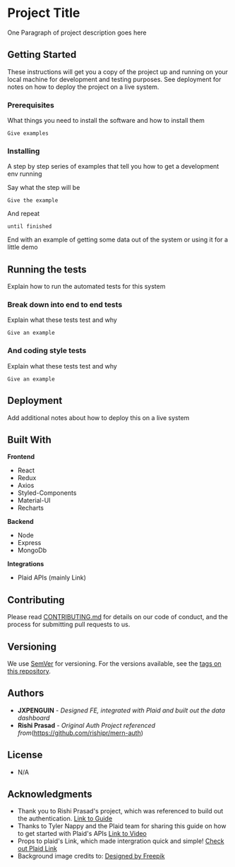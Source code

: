 # Project Title

One Paragraph of project description goes here

## Getting Started

These instructions will get you a copy of the project up and running on your local machine for development and testing purposes. See deployment for notes on how to deploy the project on a live system.

### Prerequisites

What things you need to install the software and how to install them

```
Give examples
```

### Installing

A step by step series of examples that tell you how to get a development env running

Say what the step will be

```
Give the example
```

And repeat

```
until finished
```

End with an example of getting some data out of the system or using it for a little demo

## Running the tests

Explain how to run the automated tests for this system

### Break down into end to end tests

Explain what these tests test and why

```
Give an example
```

### And coding style tests

Explain what these tests test and why

```
Give an example
```

## Deployment

Add additional notes about how to deploy this on a live system

## Built With

**Frontend**
* React
* Redux
* Axios
* Styled-Components
* Material-UI
* Recharts

**Backend**
* Node 
* Express
* MongoDb

**Integrations**
* Plaid APIs (mainly Link)

## Contributing

Please read [CONTRIBUTING.md](https://gist.github.com/PurpleBooth/b24679402957c63ec426) for details on our code of conduct, and the process for submitting pull requests to us.

## Versioning

We use [SemVer](http://semver.org/) for versioning. For the versions available, see the [tags on this repository](https://github.com/your/project/tags). 

## Authors

* **JXPENGUIN** - *Designed FE, integrated with Plaid and built out the data dashboard* 
* **Rishi Prasad** - *Original Auth Project referenced from*(https://github.com/rishipr/mern-auth)

## License
* N/A

## Acknowledgments

* Thank you to Rishi Prasad's project, which was referenced to build out the authentication. <a href="https://blog.bitsrc.io/build-a-login-auth-app-with-mern-stack-part-1-c405048e3669">Link to Guide</a>
* Thanks to Tyler Nappy and the Plaid team for sharing this guide on how to get started with Plaid's APIs <a href="https://www.youtube.com/watch?v=ahv9KjJ7t5I">Link to Video</a>
* Props to plaid's Link, which made intergration quick and simple! <a href="https://plaid.com/docs/link/">Check out Plaid Link</a>
* Background image credits to: <a href="http://www.freepik.com">Designed by Freepik</a>
